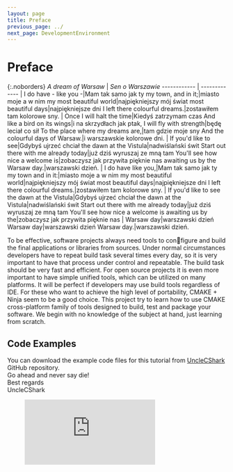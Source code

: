 ```yaml
---
layout: page
title: Preface
previous_page: ../
next_page: DevelopmentEnvironment
---
```


# Preface

{:.noborders}
*A dream of Warsaw* | *Sen o Warszawie*
------------ | -------------
|
I do have - like you -|Mam tak samo jak ty
my town, and in it;|miasto moje a w nim
my most beautiful world|najpiękniejszy mój świat
most beautiful days|najpiękniejsze dni
I left there colourful dreams.|zostawiłem tam kolorowe sny.
|
Once I will halt the time|Kiedyś zatrzymam czas
And like a bird on its wings|i na skrzydłach jak ptak,
I will fly with strength|będę leciał co sił
To the place where my dreams are,|tam gdzie moje sny
And the colourful days of Warsaw.|i warszawskie kolorowe dni.
|
If you'd like to see|Gdybyś ujrzeć chciał
the dawn at the Vistula|nadwiślański świt
Start out there with me already today|już dziś wyruszaj ze mną tam
You'll see how nice a welcome is|zobaczysz jak przywita pięknie nas
awaiting us by the Warsaw day.|warszawski dzień.
|
I do have like you,|Mam tak samo jak ty
my town and in it:|miasto moje a w nim
my most beautiful world|najpiękniejszy mój świat
most beautiful days|najpiękniejsze dni
I left there colourful dreams.|zostawiłem tam kolorowe sny.
|
If you'd like to see the dawn at the Vistula|Gdybyś ujrzeć chciał
the dawn at the Vistula|nadwiślański świt
Start out there with me already today|już dziś wyruszaj ze mną tam
You'll see how nice a welcome is awaiting us by the|zobaczysz jak przywita pięknie nas
|
Warsaw day|warszawski dzień
Warsaw day|warszawski dzień
Warsaw day.|warszawski dzień.

To be effective, software projects always need tools to configure and build the final applications or libraries from sources. Under normal circumstances developers have to repeat build task several times every day, so it is very important to have that process under control and repeatable. The build task should be very fast and efficient. For open source projects it is even more important to have simple unified tools, which can be utilized on many platforms. It will be perfect if developers may use build tools regardless of IDE. For these who want to achieve the high level of portability, CMAKE + Ninja seem to be a good choice. This project try to learn how to use CMAKE cross-platform family of tools designed to build, test and package your software. We begin with no knowledge of the subject at hand, just learning from scratch.

## Code Examples

You can download the example code files for this tutorial from [UncleCShark]({{site.author.repository}}) GitHub repository.  
Go ahead and never say die!  
Best regards  
UncleCShark

<!-- blank line -->
<figure class="video_container">
  <iframe src="https://www.youtube.com/embed/ePNUSmH3dMI" frameborder="0" allowfullscreen="true"> </iframe>
</figure>
<!-- blank line -->